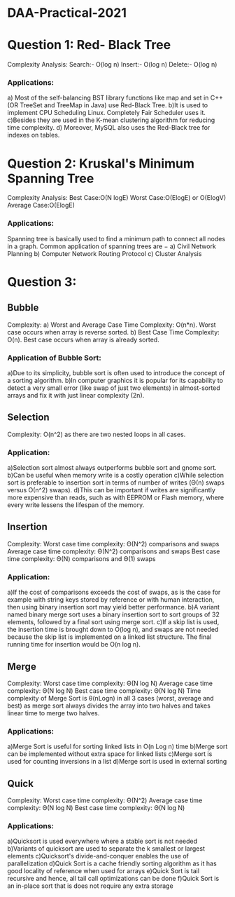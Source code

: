 # DAA-Practical-2021

# Question 1: Red- Black Tree
  Complexity Analysis:
  Search:- O(log n)
  Insert:-	O(log n)
  Delete:-	O(log n)
 ### Applications:
 a) Most of the self-balancing BST library functions like map and set in C++ (OR TreeSet and TreeMap in Java) use Red-Black Tree.
 b)It is used to implement CPU Scheduling Linux. Completely Fair Scheduler uses it.
 c)Besides they are used in the K-mean clustering algorithm for reducing time complexity.
 d) Moreover, MySQL also uses the Red-Black tree for indexes on tables.


# Question 2: Kruskal's Minimum Spanning Tree
  Complexity Analysis:
  Best Case:O(N logE) 
  Worst Case:O(ElogE) or O(ElogV)
  Average Case:O(ElogE)
  ### Applications:
  Spanning tree is basically used to find a minimum path to connect all nodes in a graph. Common application of spanning trees are −
  a) Civil Network Planning
  b) Computer Network Routing Protocol
  c) Cluster Analysis
 
 
 # Question 3: 
 ## Bubble
  Complexity:
 a) Worst and Average Case Time Complexity: O(n*n). Worst case occurs when array is reverse sorted.
 b) Best Case Time Complexity: O(n). Best case occurs when array is already sorted.
### Application of Bubble Sort:
 a)Due to its simplicity, bubble sort is often used to introduce the concept of a sorting algorithm.
 b)In computer graphics it is popular for its capability to detect a very small error (like swap of just two elements) in almost-sorted arrays and fix it with just linear complexity (2n). 
 
 ## Selection
 Complexity:
 O(n^2) as there are two nested loops in all cases.
### Application:
 a)Selection sort almost always outperforms bubble sort and gnome sort.
 b)Can be useful when memory write is a costly operation
 c)While selection sort is preferable to insertion sort in terms of number of writes (Θ(n) swaps versus Ο(n^2) swaps).
 d)This can be important if writes are significantly more expensive than reads, such as with EEPROM or Flash memory, where every write lessens the lifespan of the memory.
 
 ## Insertion
 Complexity:
 Worst case time complexity: Θ(N^2) comparisons and swaps
 Average case time complexity: Θ(N^2) comparisons and swaps
 Best case time complexity: Θ(N) comparisons and Θ(1) swaps
### Application:
 a)If the cost of comparisons exceeds the cost of swaps, as is the case for example with string keys stored by reference or with human interaction, then using binary insertion sort may yield better performance.
 b)A variant named binary merge sort uses a binary insertion sort to sort groups of 32 elements, followed by a final sort using merge sort.
 c)If a skip list is used, the insertion time is brought down to O(log n), and swaps are not needed because the skip list is implemented on a linked list structure. The final running time for insertion would be O(n log n).
 
 ## Merge
 Complexity:
 Worst case time complexity: Θ(N log N)
 Average case time complexity: Θ(N log N)
 Best case time complexity: Θ(N log N)
   Time complexity of Merge Sort is  θ(nLogn) in all 3 cases (worst, average and best) as merge sort always divides the array into two halves and takes linear time to merge two halves.
  ### Applications:
  a)Merge Sort is useful for sorting linked lists in O(n Log n) time
  b)Merge sort can be implemented without extra space for linked lists
  c)Merge sort is used for counting inversions in a list
  d)Merge sort is used in external sorting
  
  ## Quick 
  Complexity:
  Worst case time complexity: Θ(N^2)
  Average case time complexity: Θ(N log N)
  Best case time complexity: Θ(N log N)
  ### Applications:
  a)Quicksort is used everywhere where a stable sort is not needed
  b)Variants of quicksort are used to separate the k smallest or largest elements
  c)Quicksort's divide-and-conquer enables the use of parallelization
  d)Quick Sort is a cache friendly sorting algorithm as it has good locality of reference when used for arrays
  e)Quick Sort is tail recursive and hence, all tail call optimizations can be done
  f)Quick Sort is an in-place sort that is does not require any extra storage
